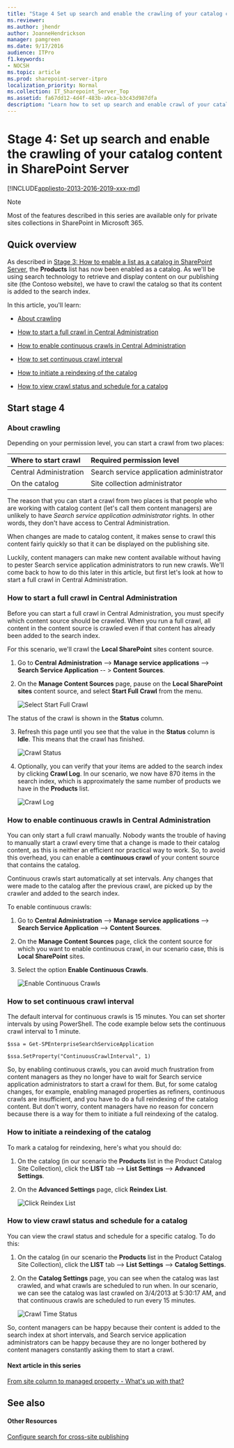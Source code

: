 ```yaml
---
title: "Stage 4 Set up search and enable the crawling of your catalog content in SharePoint Server"
ms.reviewer: 
ms.author: jhendr
author: JoanneHendrickson
manager: pamgreen
ms.date: 9/17/2016
audience: ITPro
f1.keywords:
- NOCSH
ms.topic: article
ms.prod: sharepoint-server-itpro
localization_priority: Normal
ms.collection: IT_Sharepoint_Server_Top
ms.assetid: fa67dd12-4d4f-483b-a9ca-b3c43d987dfa
description: "Learn how to set up search and enable crawl of your catalog content in SharePoint Server 2016."
---
```


# Stage 4: Set up search and enable the crawling of your catalog content in SharePoint Server

[!INCLUDE[appliesto-2013-2016-2019-xxx-md](../includes/appliesto-2013-2016-2019-xxx-md.md)]
  
> [!NOTE]
> Most of the features described in this series are available only for private sites collections in SharePoint in Microsoft 365. 
  
## Quick overview

As described in [Stage 3: How to enable a list as a catalog in SharePoint Server](stage-3-how-to-enable-a-list-as-a-catalog.md), the **Products** list has now been enabled as a catalog. As we'll be using search technology to retrieve and display content on our publishing site (the Contoso website), we have to crawl the catalog so that its content is added to the search index. 
  
In this article, you'll learn:
  
- [About crawling](stage-4-set-up-search-and-enable-the-crawling-of-your-catalog-content.md#BKMK_AboutCrawling)
    
- [How to start a full crawl in Central Administration](stage-4-set-up-search-and-enable-the-crawling-of-your-catalog-content.md#BKMK_HowtoStartaFullCrawlinCentralAdministration)
    
- [How to enable continuous crawls in Central Administration](stage-4-set-up-search-and-enable-the-crawling-of-your-catalog-content.md#BKMK_HowtoEnableContinuousCrawlsinCentralAdministration)
    
- [How to set continuous crawl interval](stage-4-set-up-search-and-enable-the-crawling-of-your-catalog-content.md#BKMK_HowtoSetContinuousCrawlInterval)
    
- [How to initiate a reindexing of the catalog](stage-4-set-up-search-and-enable-the-crawling-of-your-catalog-content.md#BKMK_HowtoInitiateaReindexingoftheCatalog)
    
- [How to view crawl status and schedule for a catalog](stage-4-set-up-search-and-enable-the-crawling-of-your-catalog-content.md#BKMK_HowtoViewCrawlStatusandScheduleforaCatalog)
    
## Start stage 4

### About crawling
<a name="BKMK_AboutCrawling"> </a>

Depending on your permission level, you can start a crawl from two places:
  
|**Where to start crawl**|**Required permission level**|
|:-----|:-----|
|Central Administration  <br/> |Search service application administrator  <br/> |
|On the catalog  <br/> |Site collection administrator  <br/> |
   
The reason that you can start a crawl from two places is that people who are working with catalog content (let's call them content managers) are unlikely to have  *Search service application administrator*  rights. In other words, they don't have access to Central Administration. 
  
When changes are made to catalog content, it makes sense to crawl this content fairly quickly so that it can be displayed on the publishing site.
  
Luckily, content managers can make new content available without having to pester Search service application administrators to run new crawls. We'll come back to how to do this later in this article, but first let's look at how to start a full crawl in Central Administration.
  
### How to start a full crawl in Central Administration
<a name="BKMK_HowtoStartaFullCrawlinCentralAdministration"> </a>

Before you can start a full crawl in Central Administration, you must specify which content source should be crawled. When you run a full crawl, all content in the content source is crawled even if that content has already been added to the search index.
  
For this scenario, we'll crawl the **Local SharePoint** sites content source. 
  
1. Go to **Central Administration** --> **Manage service applications** --> **Search Service Application** -- > **Content Sources**. 
    
2. On the **Manage Content Sources** page, pause on the **Local SharePoint sites** content source, and select **Start Full Crawl** from the menu. 
    
     ![Select Start Full Crawl](../media/OTCSP_StartFullCrawl.png)
  
The status of the crawl is shown in the **Status** column. 
    
3. Refresh this page until you see that the value in the **Status** column is **Idle**. This means that the crawl has finished. 
    
     ![Crawl Status](../media/OTCSP_CrawlStatus.png)
  
4. Optionally, you can verify that your items are added to the search index by clicking **Crawl Log**. In our scenario, we now have 870 items in the search index, which is approximately the same number of products we have in the **Products** list. 
    
     ![Crawl Log](../media/OTCSP_CrawlLog.png)
  
### How to enable continuous crawls in Central Administration
<a name="BKMK_HowtoEnableContinuousCrawlsinCentralAdministration"> </a>

You can only start a full crawl manually. Nobody wants the trouble of having to manually start a crawl every time that a change is made to their catalog content, as this is neither an efficient nor practical way to work. So, to avoid this overhead, you can enable a **continuous crawl** of your content source that contains the catalog. 
  
Continuous crawls start automatically at set intervals. Any changes that were made to the catalog after the previous crawl, are picked up by the crawler and added to the search index.
  
To enable continuous crawls:
  
1. Go to **Central Administration** --> **Manage service applications** --> **Search Service Application** --> **Content Sources**. 
    
2. On the **Manage Content Sources** page, click the content source for which you want to enable continuous crawl, in our scenario case, this is **Local SharePoint** sites. 
    
3. Select the option **Enable Continuous Crawls**. 
    
     ![Enable Continuous Crawls](../media/OTCSP_EnableContinuousCrawls.png)
  
### How to set continuous crawl interval
<a name="BKMK_HowtoSetContinuousCrawlInterval"> </a>

The default interval for continuous crawls is 15 minutes. You can set shorter intervals by using PowerShell. The code example below sets the continuous crawl interval to 1 minute.
  
```
$ssa = Get-SPEnterpriseSearchServiceApplication
```

```
$ssa.SetProperty("ContinuousCrawlInterval", 1)
```

So, by enabling continuous crawls, you can avoid much frustration from content managers as they no longer have to wait for Search service application administrators to start a crawl for them. But, for some catalog changes, for example, enabling managed properties as refiners, continuous crawls are insufficient, and you have to do a full reindexing of the catalog content. But don't worry, content managers have no reason for concern because there is a way for them to initiate a full reindexing of the catalog.
  
### How to initiate a reindexing of the catalog
<a name="BKMK_HowtoInitiateaReindexingoftheCatalog"> </a>

To mark a catalog for reindexing, here's what you should do:
  
1. On the catalog (in our scenario the **Products** list in the Product Catalog Site Collection), click the **LIST** tab --> **List Settings** --> **Advanced Settings**. 
    
2. On the **Advanced Settings** page, click **Reindex List**. 
    
     ![Click Reindex List](../media/OTCSP_ReindexList.png)
  
### How to view crawl status and schedule for a catalog
<a name="BKMK_HowtoViewCrawlStatusandScheduleforaCatalog"> </a>

You can view the crawl status and schedule for a specific catalog. To do this:
  
1. On the catalog (in our scenario the **Products** list in the Product Catalog Site Collection), click the **LIST** tab --> **List Settings** --> **Catalog Settings**. 
    
2. On the **Catalog Settings** page, you can see when the catalog was last crawled, and what crawls are scheduled to run when. In our scenario, we can see the catalog was last crawled on 3/4/2013 at 5:30:17 AM, and that continuous crawls are scheduled to run every 15 minutes. 
    
     ![Crawl Time Status](../media/OTCSP_CrawlTimeStatus.png)
  
So, content managers can be happy because their content is added to the search index at short intervals, and Search service application administrators can be happy because they are no longer bothered by content managers constantly asking them to start a crawl.
  
#### Next article in this series

[From site column to managed property - What's up with that?](from-site-column-to-managed-propertywhat-s-up-with-that.md)
  
## See also

#### Other Resources

[Configure search for cross-site publishing](configure-cross-site-publishing.md#BKMK_Configure_search)

